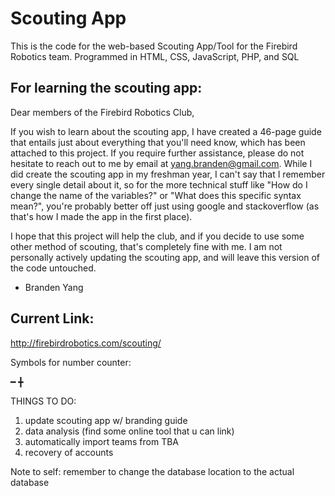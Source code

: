 # Scouting App
This is the code for the web-based Scouting App/Tool for the Firebird Robotics team. Programmed in HTML, CSS, JavaScript, PHP, and SQL

## For learning the scouting app:

Dear members of the Firebird Robotics Club,

If you wish to learn about the scouting app, I have created a 46-page guide that entails just about everything that you'll need know, which has been attached to this project. If you require further assistance, please do not hesitate to reach out to me by email at yang.branden@gmail.com. While I did create the scouting app in my freshman year, I can't say that I remember every single detail about it, so for the more technical stuff like "How do I change the name of the variables?" or "What does this specific syntax mean?", you're probably better off just using google and stackoverflow (as that's how I made the app in the first place).

I hope that this project will help the club, and if you decide to use some other method of scouting, that's completely fine with me. I am not personally actively updating the scouting app, and will leave this version of the code untouched. 

- Branden Yang

## Current Link:
http://firebirdrobotics.com/scouting/

Symbols for number counter:

━ ╋

THINGS TO DO:
 1) update scouting app w/ branding guide
 2) data analysis (find some online tool that u can link)
 3) automatically import teams from TBA
 4) recovery of accounts

Note to self: remember to change the database location to the actual database
